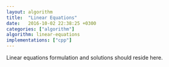 ```yaml
---
layout: algorithm
title:  "Linear Equations"
date:   2016-10-02 22:38:25 +0300
categories: ["algorithm"]
algorithm: linear-equations
implementations: ["cpp"]
---
```


Linear equations formulation and solutions should reside here.
